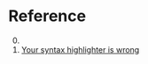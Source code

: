 # Reference

0. []()
0. [Your syntax highlighter is wrong](https://jameshfisher.com/2014/05/11/your-syntax-highlighter-is-wrong/)

